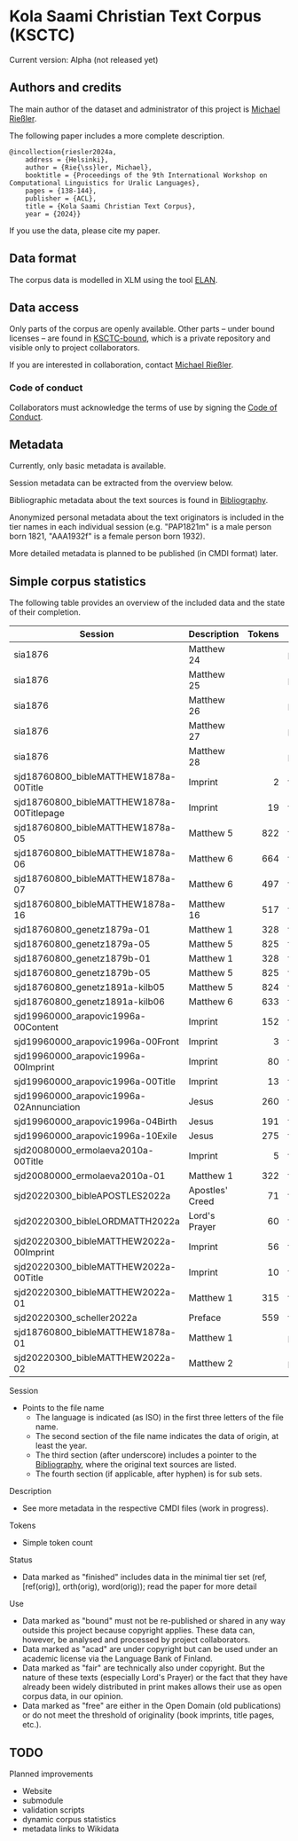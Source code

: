 # Kola Saami Christian Text Corpus (KSCTC)

Current version: Alpha (not released yet)


## Authors and credits

The main author of the dataset and administrator of this project is [Michael Rießler](https://uefconnect.uef.fi/michael.riesler/).

The following paper includes a more complete description.

```
@incollection{riesler2024a,
	address = {Helsinki},
	author = {Rie{\ss}ler, Michael},
	booktitle = {Proceedings of the 9th International Workshop on Computational Linguistics for Uralic Languages},
	pages = {138-144},
	publisher = {ACL},
	title = {Kola Saami Christian Text Corpus},
	year = {2024}}
```

If you use the data, please cite my paper.


## Data format
The corpus data is modelled in XLM using the tool [ELAN](https://archive.mpi.nl/tla/elan]).


## Data access
Only parts of the corpus are openly available. Other parts – under bound licenses – are found in [KSCTC-bound](https://github.com/langdoc/KSCTC-bound/), which is a private repository and visible only to project collaborators. 

If you are interested in collaboration, contact [Michael Rießler](mailto:michael.riessler@uef.fi).

### Code of conduct
Collaborators must acknowledge the terms of use by signing the [Code of Conduct](CoC.md).


## Metadata
Currently, only basic metadata is available. 

Session metadata can be extracted from the overview below. 

Bibliographic metadata about the text sources is found in [Bibliography](bibliography.bib). 

Anonymized personal metadata about the text originators is included in the tier names in each individual session (e.g. "PAP1821m" is a male person born 1821, "AAA1932f" is a female person born 1932).

More detailed metadata is planned to be published (in CMDI format) later.


## Simple corpus statistics
The following table provides an overview of the included data and the state of their completion.

| Session                                   | Description     | Tokens | Status   | Use   |
| ----------------------------------------- | --------------- | -----: | -------- | ----- |
| sia1876                                   | Matthew 24      |        | planned  | free  |
| sia1876                                   | Matthew 25      |        | planned  | free  |
| sia1876                                   | Matthew 26      |        | planned  | free  |
| sia1876                                   | Matthew 27      |        | planned  | free  |
| sia1876                                   | Matthew 28      |        | planned  | free  |
| sjd18760800_bibleMATTHEW1878a-00Title     | Imprint         | 2      | finished | free  |
| sjd18760800_bibleMATTHEW1878a-00Titlepage | Imprint         | 19     | finished | free  |
| sjd18760800_bibleMATTHEW1878a-05          | Matthew 5       | 822    | finished | free  |
| sjd18760800_bibleMATTHEW1878a-06          | Matthew 6       | 664    | finished | free  |
| sjd18760800_bibleMATTHEW1878a-07          | Matthew 6       | 497    | finished | free  |
| sjd18760800_bibleMATTHEW1878a-16          | Matthew 16      | 517    | finished | free  |
| sjd18760800_genetz1879a-01                | Matthew 1       | 328    | finished | free  | 
| sjd18760800_genetz1879a-05                | Matthew 5       | 825    | finished | free  | 
| sjd18760800_genetz1879b-01                | Matthew 1       | 328    | finished | free  | 
| sjd18760800_genetz1879b-05                | Matthew 5       | 825    | finished | free  | 
| sjd18760800_genetz1891a-kilb05            | Matthew 5       | 824    | finished | free  |
| sjd18760800_genetz1891a-kilb06            | Matthew 6       | 633    | finished | free  |
| sjd19960000_arapovic1996a-00Content       | Imprint         | 152    | finished | free  | 
| sjd19960000_arapovic1996a-00Front         | Imprint         | 3      | finished | free  | 
| sjd19960000_arapovic1996a-00Imprint       | Imprint         | 80     | finished | free  | 
| sjd19960000_arapovic1996a-00Title         | Imprint         | 13     | finished | free  |
| sjd19960000_arapovic1996a-02Annunciation  | Jesus           | 260    | finished | acad  |
| sjd19960000_arapovic1996a-04Birth         | Jesus           | 191    | finished | acad  |
| sjd19960000_arapovic1996a-10Exile         | Jesus           | 275    | finished | acad  |
| sjd20080000_ermolaeva2010a-00Title        | Imprint         | 5      | finished | free  |
| sjd20080000_ermolaeva2010a-01             | Matthew 1       | 322    | finished | fair  | 
| sjd20220300_bibleAPOSTLES2022a            | Apostles' Creed | 71     | finished | fair  |
| sjd20220300_bibleLORDMATTH2022a           | Lord's Prayer   | 60     | finished | fair  |
| sjd20220300_bibleMATTHEW2022a-00Imprint   | Imprint         | 56     | finished | free  | 
| sjd20220300_bibleMATTHEW2022a-00Title     | Imprint         | 10     | finished | free  | 
| sjd20220300_bibleMATTHEW2022a-01          | Matthew 1       | 315    | finished | bound |
| sjd20220300_scheller2022a                 | Preface         | 559    | finished | bound |
| sjd18760800_bibleMATTHEW1878a-01          | Matthew 1       |        | planned  | free  |
| sjd20220300_bibleMATTHEW2022a-02          | Matthew 2       |        | planned  | bound |

Session
- Points to the file name
	- The language is indicated (as ISO) in the first three letters of the file name.
 	- The second section of the file name indicates the data of origin, at least the year. 
 	- The third section (after underscore) includes a pointer to the [Bibliography](bibliography.bib), where the original text sources are listed.
  	- The fourth section (if applicable, after hyphen) is for sub sets. 	 

Description
- See more metadata in the respective CMDI files (work in progress).

Tokens
- Simple token count

Status
- Data marked as "finished" includes data in the minimal tier set (ref, [ref(orig)], orth(orig), word(orig)); read the paper for more detail

Use
- Data marked as "bound" must not be re-published or shared in any way outside this project because copyright applies. These data can, however, be analysed and processed by project collaborators.
- Data marked as "acad" are under copyright but can be used under an academic license via the Language Bank of Finland.
- Data marked as "fair" are technically also under copyright. But the nature of these texts (especially Lord's Prayer) or the fact that they have already been widely distributed in print makes allows their use as open corpus data, in our opinion.
- Data marked as "free" are either in the Open Domain (old publications) or do not meet the threshold of originality (book imprints, title pages, etc.).


## TODO
Planned improvements
- Website
- submodule
- validation scripts
- dynamic corpus statistics
- metadata links to Wikidata
